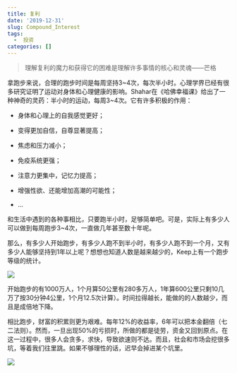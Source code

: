 ```yaml
---
title: 复利
date: '2019-12-31'
slug: Compound_Interest
tags:
  -  投资
categories: []
---
```


> 理解复利的魔力和获得它的困难是理解许多事情的核心和灵魂——芒格

拿跑步来说，合理的跑步时间是每周坚持3~4次，每次半小时。心理学界已经有很多研究证明了运动对身体和心理健康的影响。Shahar在《哈佛幸福课》给出了一种神奇的灵药：半小时的运动，每周3~4次。它有许多积极的作用：

* 身体和心理上的自我感觉更好；

* 变得更加自信，自尊显著提高；

* 焦虑和压力减小；

* 免疫系统更强；

* 注意力更集中，记忆力提高；

* 增强性欲、还能增加高潮的可能性；
* ...

和生活中遇到的各种事相比，只要跑半小时，足够简单吧。可是，实际上有多少人可以做到每周跑步3~4次，一直做几年甚至数十年呢。

那么，有多少人开始跑步，有多少人跑不到半小时，有多少人跑不到一个月，又有多少人能够坚持到1年以上呢？想想也知道人数是越来越少的，Keep上有一个跑步等级的统计。

![](https://i.loli.net/2021/08/04/dD91NS6Jm7HgBRW.jpg)

开始跑步的有1000万人，1个月算50公里有280多万人，1年算600公里只剩10几万了按30分钟4公里，1个月12.5次计算）。时间拉得越长，能做的的人数越少，而且是成倍地下降。

相比跑步，财富的积累则更为艰难。每年12%的收益率，6年可以把本金翻倍（七二法则）。然而，一旦出现50%的亏损时，所做的都是徒劳，资金又回到原点。在这一过程中，很多人会贪多，求快，导致欲速则不达。而且，社会和市场会挖很多坑，等着我们往里跳。如果不够理性的话，迟早会掉进某个坑里。

![](https://i.loli.net/2021/08/04/Jo8XsEyDt5ezNUp.jpg)



